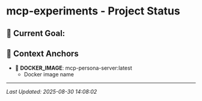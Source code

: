 # mcp-experiments - Project Status

## 🎯 **Current Goal**: 

## 🎯 **Context Anchors**
- 🔴 **DOCKER_IMAGE**: mcp-persona-server:latest
  - Docker image name

---

*Last Updated: 2025-08-30 14:08:02*
